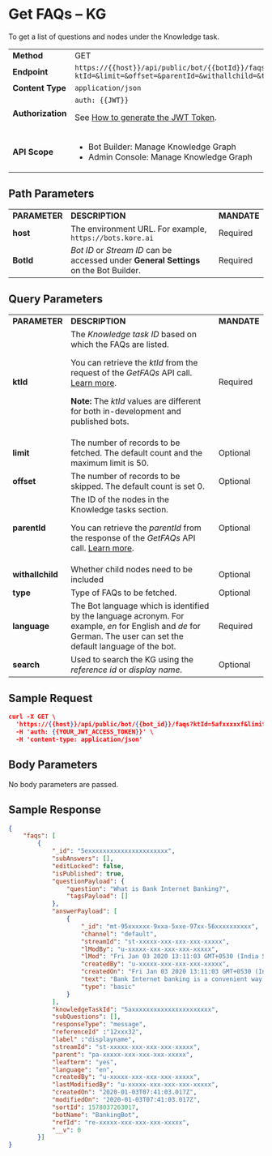 # **Get FAQs – KG**

To get a list of questions and nodes under the Knowledge task.


<table>
  <tr>
   <td><strong>Method</strong>
   </td>
   <td>GET
   </td>
  </tr>
  <tr>
   <td><strong>Endpoint</strong>
   </td>
   <td><code>https://{{host}}/api/public/bot/{{botId}}/faqs?ktId=&limit=&offset=&parentId=&withallchild=&type=&language=en</code>
   </td>
  </tr>
  <tr>
   <td><strong>Content Type</strong>
   </td>
   <td><code>application/json</code>
   </td>
  </tr>
  <tr>
   <td><strong>Authorization</strong>
   </td>
   <td><code>auth: {{JWT}}</code>
<p>
See <a href="https://developer.kore.ai/docs/bots/api-guide/apis/#Generating_the_JWT_Token">How to generate the JWT Token</a>.
   </td>
  </tr>
  <tr>
   <td><strong>API Scope</strong>
   </td>
   <td>
<ul>

<li>Bot Builder: Manage Knowledge Graph

<li>Admin Console: Manage Knowledge Graph
</li>
</ul>
   </td>
  </tr>
</table>



## Path Parameters


<table>
  <tr>
   <td><strong>PARAMETER</strong>
   </td>
   <td><strong>DESCRIPTION</strong>
   </td>
   <td><strong>MANDATE</strong>
   </td>
  </tr>
  <tr>
   <td><strong>host</strong>
   </td>
   <td>The environment URL. For example, <code>https://bots.kore.ai</code>
   </td>
   <td>Required
   </td>
  </tr>
  <tr>
   <td><strong>BotId</strong>
   </td>
   <td><em>Bot ID</em> or <em>Stream ID</em> can be accessed under <strong>General Settings</strong> on the Bot Builder.
   </td>
   <td>Required
   </td>
  </tr>
</table>



## Query Parameters


<table>
  <tr>
   <td><strong>PARAMETER</strong>
   </td>
   <td><strong>DESCRIPTION</strong>
   </td>
   <td><strong>MANDATE</strong>
   </td>
  </tr>
  <tr>
   <td><strong>ktId</strong>
   </td>
   <td>The <em>Knowledge task ID</em> based on which the FAQs are listed.
<p>
You can retrieve the <em>ktId</em> from the request of the <em>GetFAQs</em> API call. <a href="https://community.kore.ai/t/using-getfaqs-api/1724/2">Learn more</a>.
<p>
<strong>Note:</strong> The <em>ktId</em> values are different for both in-development and published bots.
   </td>
   <td>Required
   </td>
  </tr>
  <tr>
   <td><strong>limit</strong>
   </td>
   <td>The number of records to be fetched. The default count and the maximum limit is 50.
   </td>
   <td>Optional
   </td>
  </tr>
  <tr>
   <td><strong>offset</strong>
   </td>
   <td>The number of records to be skipped. The default count is set 0.
   </td>
   <td>Optional
   </td>
  </tr>
  <tr>
   <td><strong>parentId</strong>
   </td>
   <td>The ID of the nodes in the Knowledge tasks section.
<p>
You can retrieve the <em>parentId</em> from the response of the <em>GetFAQs</em> API call. <a href="https://community.kore.ai/t/using-getfaqs-api/1724/2">Learn more</a>.
   </td>
   <td>Optional
   </td>
  </tr>
  <tr>
   <td><strong>withallchild</strong>
   </td>
   <td>Whether child nodes need to be included
   </td>
   <td>Optional
   </td>
  </tr>
  <tr>
   <td><strong>type</strong>
   </td>
   <td>Type of FAQs to be fetched.
   </td>
   <td>Optional
   </td>
  </tr>
  <tr>
   <td><strong>language</strong>
   </td>
   <td>The Bot language which is identified by the language acronym. For example, <em>en</em> for English and <em>de</em> for German. The user can set the default language of the bot.
   </td>
   <td>Required
   </td>
  </tr>
  <tr>
   <td><strong>search</strong>
   </td>
   <td>Used to search the KG using the <em>reference id</em> or <em>display name</em>.
   </td>
   <td>Optional
   </td>
  </tr>
</table>



## Sample Request


```json
curl -X GET \
  'https://{{host}}/api/public/bot/{{bot_id}}/faqs?ktId=5afxxxxxf&limit=30&offset=0&parentId=xxxxx-xxx-xxx-xxx-xxxxx&withallchild=true&type=all&language=en' \
  -H 'auth: {{YOUR_JWT_ACCESS_TOKEN}}' \
  -H 'content-type: application/json'  
```



## Body Parameters

No body parameters are passed.


## Sample Response


```json
{
    "faqs": [
        {
            "_id": "5exxxxxxxxxxxxxxxxxxxxxx",
            "subAnswers": [],
            "editLocked": false,
            "isPublished": true,
            "questionPayload": {
                "question": "What is Bank Internet Banking?",
                "tagsPayload": []
            },
            "answerPayload": [
                {
                    "_id": "mt-95xxxxxx-9xxa-5xxe-97xx-56xxxxxxxxxx",
                    "channel": "default",
                    "streamId": "st-xxxxx-xxx-xxx-xxx-xxxxx",
                    "lModBy": "u-xxxxx-xxx-xxx-xxx-xxxxx",
                    "lMod": "Fri Jan 03 2020 13:11:03 GMT+0530 (India Standard Time)",
                    "createdBy": "u-xxxxx-xxx-xxx-xxx-xxxxx",
                    "createdOn": "Fri Jan 03 2020 13:11:03 GMT+0530 (India Standard Time)",
                    "text": "Bank Internet banking is a convenient way to bank anytime, anywhere even from the comfort of your home using your PC or Tab.",
                    "type": "basic"
                }
            ],
            "knowledgeTaskId": "5axxxxxxxxxxxxxxxxxxxxxx",
            "subQuestions": [],
            "responseType": "message",
            "referenceId" :"12xxx32",
            "label" :"displayname",
            "streamId": "st-xxxxx-xxx-xxx-xxx-xxxxx",
            "parent": "pa-xxxxx-xxx-xxx-xxx-xxxxx",
            "leafterm": "yes",
            "language": "en",
            "createdBy": "u-xxxxx-xxx-xxx-xxx-xxxxx",
            "lastModifiedBy": "u-xxxxx-xxx-xxx-xxx-xxxxx",
            "createdOn": "2020-01-03T07:41:03.017Z",
            "modifiedOn": "2020-01-03T07:41:03.017Z",
            "sortId": 1578037263017,
            "botName": "BankingBot",
            "refId": "re-xxxxx-xxx-xxx-xxx-xxxxx",
            "__v": 0
        }]
}
